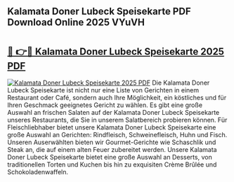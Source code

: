 ## Kalamata Doner Lubeck Speisekarte PDF Download Online 2025 VYuVH

# <h2><a href="http://gcdksow.nevu.top/?p=Kalamata+Doner+Lubeck+Speisekarte">🔗 👉🔴 Kalamata Doner Lubeck Speisekarte 2025 PDF</a></h2>

[![Kalamata Doner Lubeck Speisekarte 2025 PDF](https://i.imgur.com/dBaPXMq.png)](http://gcdksow.nevu.top/?p=Kalamata+Doner+Lubeck+Speisekarte)
Die Kalamata Doner Lubeck Speisekarte ist nicht nur eine Liste von Gerichten in einem Restaurant oder Café, sondern auch Ihre Möglichkeit, ein köstliches und für Ihren Geschmack geeignetes Gericht zu wählen. Es gibt eine große Auswahl an frischen Salaten auf der Kalamata Doner Lubeck Speisekarte unseres Restaurants, die Sie in unserem Salatbereich probieren können. Für Fleischliebhaber bietet unsere Kalamata Doner Lubeck Speisekarte eine große Auswahl an Gerichten: Rindfleisch, Schweinefleisch, Huhn und Fisch. Unseren Auserwählten bieten wir Gourmet-Gerichte wie Schaschlik und Steak an, die auf einem alten Feuer zubereitet werden. Unsere Kalamata Doner Lubeck Speisekarte bietet eine große Auswahl an Desserts, von traditionellen Torten und Kuchen bis hin zu exquisiten Crème Brûlée und Schokoladenwaffeln.
